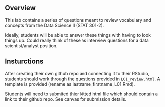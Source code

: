 ## Overview

This lab contains a series of questions meant to review vocabulary and concepts from the Data Science II (STAT 301-2).

Ideally, students will be able to answer these things with having to look things up. Could really think of these as interview questions for a data scientist/analyst position.

## Insturctions

After creating their own github repo and connecting it to their RStudio, students should work through the questions provided in `LO1_review.html`. A template is provided (rename as lastname_firstname_L01.Rmd).

Students will need to submited thier kitted html file which should contain a link to their github repo. See canvas for submission details.
